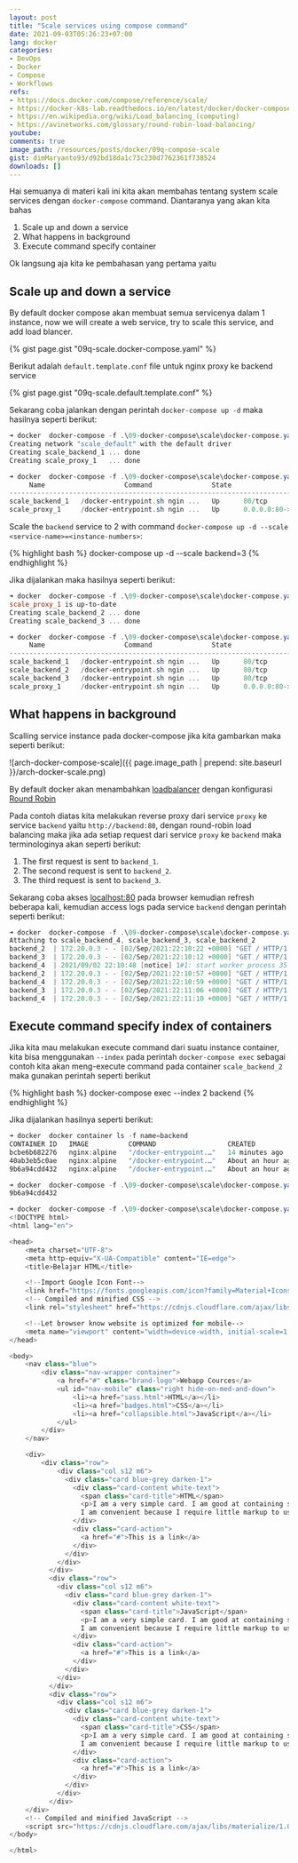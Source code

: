 ```yaml
---
layout: post
title: "Scale services using compose command"
date: 2021-09-03T05:26:23+07:00
lang: docker
categories:
- DevOps
- Docker
- Compose
- Workflows
refs: 
- https://docs.docker.com/compose/reference/scale/
- https://docker-k8s-lab.readthedocs.io/en/latest/docker/docker-compose-lb-scale.html
- https://en.wikipedia.org/wiki/Load_balancing_(computing)
- https://avinetworks.com/glossary/round-robin-load-balancing/
youtube: 
comments: true
image_path: /resources/posts/docker/09q-compose-scale
gist: dimMaryanto93/d92bd18da1c73c230d7762361f738524
downloads: []
---
```


Hai semuanya di materi kali ini kita akan membahas tentang system scale services dengan `docker-compose` command. Diantaranya yang akan kita bahas

1. Scale up and down a service
2. What happens in background
3. Execute command specify container

Ok langsung aja kita ke pembahasan yang pertama yaitu

##  Scale up and down a service

By default docker compose akan membuat semua servicenya dalam 1 instance, now we will create a web service, try to scale this service, and add load blancer.

{% gist page.gist "09q-scale.docker-compose.yaml" %}

Berikut adalah `default.template.conf` file untuk nginx proxy ke backend service

{% gist page.gist "09q-scale.default.template.conf" %}

Sekarang coba jalankan dengan perintah `docker-compose up -d` maka hasilnya seperti berikut:

```powershell
➜ docker  docker-compose -f .\09-docker-compose\scale\docker-compose.yaml -p scale up -d
Creating network "scale_default" with the default driver
Creating scale_backend_1 ... done
Creating scale_proxy_1   ... done

➜ docker  docker-compose -f .\09-docker-compose\scale\docker-compose.yaml -p scale ps
     Name                    Command               State                Ports
-------------------------------------------------------------------------------------------
scale_backend_1   /docker-entrypoint.sh ngin ...   Up      80/tcp
scale_proxy_1     /docker-entrypoint.sh ngin ...   Up      0.0.0.0:80->80/tcp,:::80->80/tcp
```

Scale the `backend` service to 2 with command `docker-compose up -d --scale <service-name>=<instance-numbers>`:

{% highlight bash %}
docker-compose up -d --scale backend=3
{% endhighlight %}

Jika dijalankan maka hasilnya seperti berikut:

```powershell
➜ docker  docker-compose -f .\09-docker-compose\scale\docker-compose.yaml -p scale up -d --scale backend=3
scale_proxy_1 is up-to-date
Creating scale_backend_2 ... done
Creating scale_backend_3 ... done

➜ docker  docker-compose -f .\09-docker-compose\scale\docker-compose.yaml -p scale ps
     Name                    Command               State                Ports
-------------------------------------------------------------------------------------------
scale_backend_1   /docker-entrypoint.sh ngin ...   Up      80/tcp
scale_backend_2   /docker-entrypoint.sh ngin ...   Up      80/tcp
scale_backend_3   /docker-entrypoint.sh ngin ...   Up      80/tcp
scale_proxy_1     /docker-entrypoint.sh ngin ...   Up      0.0.0.0:80->80/tcp,:::80->80/tcp
```

## What happens in background

Scalling service instance pada docker-compose jika kita gambarkan maka seperti berikut:

![arch-docker-compose-scale]({{ page.image_path | prepend: site.baseurl }}/arch-docker-scale.png)

By default docker akan menambahkan [loadbalancer](https://en.wikipedia.org/wiki/Load_balancing_(computing)) dengan konfigurasi [Round Robin](https://avinetworks.com/glossary/round-robin-load-balancing/)

Pada contoh diatas kita melakukan reverse proxy dari service `proxy` ke service `backend` yaitu `http://backend:80`, dengan round-robin load balancing maka jika ada setiap request dari service `proxy` ke `backend` maka terminologinya akan seperti berikut:

1. The first request is sent to `backend_1`.
2. The second request is sent to `backend_2`.
3. The third request is sent to `backend_3`.

Sekarang coba akses [localhost:80](http://localhost:80) pada browser kemudian refresh beberapa kali, kemudian access logs pada service `backend` dengan perintah seperti berikut:

```powershell
➜ docker  docker-compose -f .\09-docker-compose\scale\docker-compose.yaml -p scale logs --tail 1 -f backend
Attaching to scale_backend_4, scale_backend_3, scale_backend_2
backend_2  | 172.20.0.3 - - [02/Sep/2021:22:10:22 +0000] "GET / HTTP/1.1" 200 3105 "-" "curl/7.78.0" "-"
backend_3  | 172.20.0.3 - - [02/Sep/2021:22:10:12 +0000] "GET / HTTP/1.1" 200 3105 "-" "curl/7.78.0" "-"
backend_4  | 2021/09/02 22:10:48 [notice] 1#1: start worker process 35
backend_2  | 172.20.0.3 - - [02/Sep/2021:22:10:57 +0000] "GET / HTTP/1.1" 200 3105 "-" "curl/7.78.0" "-"
backend_4  | 172.20.0.3 - - [02/Sep/2021:22:10:59 +0000] "GET / HTTP/1.1" 200 3105 "-" "curl/7.78.0" "-"
backend_3  | 172.20.0.3 - - [02/Sep/2021:22:11:06 +0000] "GET / HTTP/1.1" 200 3105 "-" "curl/7.78.0" "-"
backend_4  | 172.20.0.3 - - [02/Sep/2021:22:11:10 +0000] "GET / HTTP/1.1" 200 3105 "-" "curl/7.78.0" "-" 
```

## Execute command specify index of containers

Jika kita mau melakukan execute command dari suatu instance container, kita bisa menggunakan `--index` pada perintah `docker-compose exec` sebagai contoh kita akan meng-execute command pada container `scale_backend_2` maka gunakan perintah seperti berikut

{% highlight bash %}
docker-compose exec --index 2 backend
{% endhighlight %}

Jika dijalankan hasilnya seperti berikut:

```powershell
➜ docker  docker container ls -f name=backend
CONTAINER ID   IMAGE          COMMAND                  CREATED             STATUS             PORTS     NAMES
bcbe6b682276   nginx:alpine   "/docker-entrypoint.…"   14 minutes ago      Up 13 minutes      80/tcp    scale_backend_4
40ab3eb5c0ae   nginx:alpine   "/docker-entrypoint.…"   About an hour ago   Up About an hour   80/tcp    scale_backend_3
9b6a94cdd432   nginx:alpine   "/docker-entrypoint.…"   About an hour ago   Up About an hour   80/tcp    scale_backend_2

➜ docker  docker-compose -f .\09-docker-compose\scale\docker-compose.yaml -p scale exec --index 2 backend hostname
9b6a94cdd432

➜ docker  docker-compose -f .\09-docker-compose\scale\docker-compose.yaml -p scale exec --index 2 backend curl localhost
<!DOCTYPE html>
<html lang="en">

<head>
    <meta charset="UTF-8">
    <meta http-equiv="X-UA-Compatible" content="IE=edge">
    <title>Belajar HTML</title>

    <!--Import Google Icon Font-->
    <link href="https://fonts.googleapis.com/icon?family=Material+Icons" rel="stylesheet">
    <!-- Compiled and minified CSS -->
    <link rel="stylesheet" href="https://cdnjs.cloudflare.com/ajax/libs/materialize/1.0.0/css/materialize.min.css">

    <!--Let browser know website is optimized for mobile-->
    <meta name="viewport" content="width=device-width, initial-scale=1.0" />
</head>

<body>
    <nav class="blue">
        <div class="nav-wrapper container">
            <a href="#" class="brand-logo">Webapp Cources</a>
            <ul id="nav-mobile" class="right hide-on-med-and-down">
                <li><a href="sass.html">HTML</a></li>
                <li><a href="badges.html">CSS</a></li>
                <li><a href="collapsible.html">JavaScript</a></li>
            </ul>
        </div>
    </nav>

    <div>
        <div class="row">
            <div class="col s12 m6">
              <div class="card blue-grey darken-1">
                <div class="card-content white-text">
                  <span class="card-title">HTML</span>
                  <p>I am a very simple card. I am good at containing small bits of information.
                  I am convenient because I require little markup to use effectively.</p>
                </div>
                <div class="card-action">
                  <a href="#">This is a link</a>
                </div>
              </div>
            </div>
          </div>
          <div class="row">
            <div class="col s12 m6">
              <div class="card blue-grey darken-1">
                <div class="card-content white-text">
                  <span class="card-title">JavaScript</span>
                  <p>I am a very simple card. I am good at containing small bits of information.
                  I am convenient because I require little markup to use effectively.</p>
                </div>
                <div class="card-action">
                  <a href="#">This is a link</a>
                </div>
              </div>
            </div>
          </div>
          <div class="row">
            <div class="col s12 m6">
              <div class="card blue-grey darken-1">
                <div class="card-content white-text">
                  <span class="card-title">CSS</span>
                  <p>I am a very simple card. I am good at containing small bits of information.
                  I am convenient because I require little markup to use effectively.</p>
                </div>
                <div class="card-action">
                  <a href="#">This is a link</a>
                </div>
              </div>
            </div>
          </div>
    </div>
    <!-- Compiled and minified JavaScript -->
    <script src="https://cdnjs.cloudflare.com/ajax/libs/materialize/1.0.0/js/materialize.min.js"></script>
</body>

</html>
```